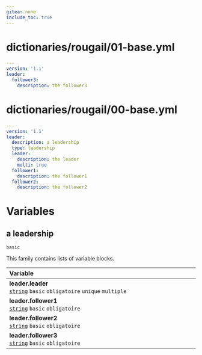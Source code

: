 ```yaml
---
gitea: none
include_toc: true
---
```

# dictionaries/rougail/01-base.yml

```yaml
---
version: '1.1'
leader:
  follower3:
    description: the follower3
```
# dictionaries/rougail/00-base.yml

```yaml
---
version: '1.1'
leader:
  description: a leadership
  type: leadership
  leader:
    description: the leader
    multi: true
  follower1:
    description: the follower1
  follower2:
    description: the follower2
```
# Variables

## a leadership

`basic`


This family contains lists of variable blocks.

| Variable&nbsp;&nbsp;&nbsp;&nbsp;&nbsp;&nbsp;&nbsp;&nbsp;&nbsp;&nbsp;&nbsp;&nbsp;&nbsp;&nbsp;&nbsp;&nbsp;&nbsp;&nbsp;&nbsp;&nbsp;&nbsp;&nbsp;&nbsp;&nbsp;&nbsp;&nbsp;&nbsp;&nbsp;&nbsp;&nbsp;&nbsp;&nbsp;&nbsp;&nbsp;&nbsp;&nbsp;&nbsp;&nbsp;&nbsp;&nbsp;&nbsp;&nbsp;&nbsp;&nbsp;&nbsp;&nbsp;&nbsp;&nbsp;&nbsp;&nbsp;&nbsp;&nbsp;&nbsp;&nbsp;&nbsp;&nbsp;&nbsp;&nbsp;&nbsp;&nbsp;&nbsp;&nbsp;&nbsp;&nbsp;&nbsp;&nbsp;&nbsp;&nbsp;&nbsp;&nbsp;&nbsp;&nbsp;&nbsp;&nbsp;&nbsp;&nbsp;&nbsp;&nbsp;&nbsp;&nbsp;&nbsp;&nbsp;&nbsp;&nbsp;&nbsp;&nbsp;&nbsp;&nbsp;&nbsp;&nbsp;&nbsp;&nbsp;&nbsp;&nbsp;&nbsp;&nbsp;&nbsp;   | Description&nbsp;&nbsp;&nbsp;&nbsp;&nbsp;&nbsp;&nbsp;&nbsp;&nbsp;&nbsp;&nbsp;&nbsp;&nbsp;&nbsp;&nbsp;&nbsp;&nbsp;&nbsp;&nbsp;&nbsp;&nbsp;&nbsp;&nbsp;&nbsp;&nbsp;&nbsp;&nbsp;&nbsp;&nbsp;&nbsp;&nbsp;&nbsp;&nbsp;&nbsp;&nbsp;&nbsp;&nbsp;&nbsp;&nbsp;&nbsp;&nbsp;&nbsp;&nbsp;&nbsp;&nbsp;&nbsp;&nbsp;&nbsp;&nbsp;&nbsp;&nbsp;&nbsp;&nbsp;&nbsp;&nbsp;&nbsp;&nbsp;&nbsp;&nbsp;&nbsp;&nbsp;&nbsp;&nbsp;&nbsp;&nbsp;&nbsp;&nbsp;&nbsp;&nbsp;&nbsp;&nbsp;&nbsp;&nbsp;&nbsp;&nbsp;&nbsp;&nbsp;&nbsp;&nbsp;&nbsp;&nbsp;&nbsp;&nbsp;&nbsp;&nbsp;&nbsp;&nbsp;&nbsp;&nbsp;&nbsp;&nbsp;&nbsp;&nbsp;&nbsp;   |
|------------------------------------------------------------------------------------------------------------------------------------------------------------------------------------------------------------------------------------------------------------------------------------------------------------------------------------------------------------------------------------------------------------------------------------------------------------------------------------------------------------------------------------------------------------------------------------------------------------------|---------------------------------------------------------------------------------------------------------------------------------------------------------------------------------------------------------------------------------------------------------------------------------------------------------------------------------------------------------------------------------------------------------------------------------------------------------------------------------------------------------------------------------------------------------------------------------------------------|
| **leader.leader**<br/>[`string`](https://rougail.readthedocs.io/en/latest/variable.html#variables-types) `basic` `obligatoire` `unique` `multiple`                                                                                                                                                                                                                                                                                                                                                                                                                                                               | The leader.                                                                                                                                                                                                                                                                                                                                                                                                                                                                                                                                                                                       |
| **leader.follower1**<br/>[`string`](https://rougail.readthedocs.io/en/latest/variable.html#variables-types) `basic` `obligatoire`                                                                                                                                                                                                                                                                                                                                                                                                                                                                                | The follower1.                                                                                                                                                                                                                                                                                                                                                                                                                                                                                                                                                                                    |
| **leader.follower2**<br/>[`string`](https://rougail.readthedocs.io/en/latest/variable.html#variables-types) `basic` `obligatoire`                                                                                                                                                                                                                                                                                                                                                                                                                                                                                | The follower2.                                                                                                                                                                                                                                                                                                                                                                                                                                                                                                                                                                                    |
| **leader.follower3**<br/>[`string`](https://rougail.readthedocs.io/en/latest/variable.html#variables-types) `basic` `obligatoire`                                                                                                                                                                                                                                                                                                                                                                                                                                                                                | The follower3.                                                                                                                                                                                                                                                                                                                                                                                                                                                                                                                                                                                    |


